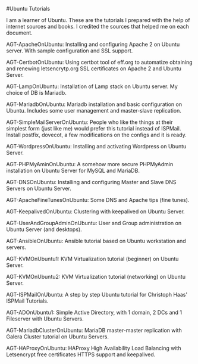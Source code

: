 #Ubuntu Tutorials

I am a learner of Ubuntu. These are the tutorials I prepared with the help of internet sources and books. I credited the sources that helped me on each document.

AGT-ApacheOnUbuntu: Installing and configuring Apache 2 on Ubuntu server. With sample configuration and SSL support.

AGT-CertbotOnUbuntu: Using certbot tool of eff.org to automatize obtaining and renewing letsencrytp.org SSL certificates on Apache 2 and Ubuntu Server.

AGT-LampOnUbuntu: Installation of Lamp stack on Ubuntu server. My choice of DB is Mariadb.

AGT-MariadbOnUbuntu: Mariadb installation and basic configuration on Ubuntu. Includes some user management and master-slave replication.

AGT-SimpleMailServerOnUbuntu: People who like the things at their simplest form (just like me) would prefer this tutorial instead of ISPMail. Install postfix, dovecot, a few modifications on the configs and it is ready.

AGT-WordpressOnUbuntu: Installing and activating Wordpress on Ubuntu Server.

AGT-PHPMyAminOnUbuntu: A somehow more secure PHPMyAdmin installation on Ubuntu Server for MySQL and MariaDB.

AGT-DNSOnUbuntu: Installing and configuring Master and Slave DNS Servers on Ubuntu Server.

AGT-ApacheFineTunesOnUbuntu: Some DNS and Apache tips (fine tunes).

AGT-KeepalivedOnUbuntu: Clustering with keepalived on Ubuntu Server.

AGT-UserAndGroupAdminOnUbuntu: User and Group administration on Ubuntu Server (and desktops).

AGT-AnsibleOnUbuntu: Ansible tutorial based on Ubuntu workstation and servers.

AGT-KVMOnUbuntu1: KVM Virtualization tutorial (beginner) on Ubuntu Server. 

AGT-KVMOnUbuntu2: KVM Virtualization tutorial (networking) on Ubuntu Server. 

AGT-ISPMailOnUbuntu: A step by step Ubuntu tutorial for Christoph Haas' ISPMail Tutorials.

AGT-ADOnUbuntu1: Simple Active Directory, with 1 domain, 2 DCs and 1 Fileserver with Ubuntu Servers.

AGT-MariadbClusterOnUbuntu: MariaDB master-master replication with Galera Cluster tutorial on Ubuntu Servers.

AGT-HAProxyOnUbuntu: HAProxy High Availability Load Balancing with Letsencrypt free certificates HTTPS support and keepalived.
 
